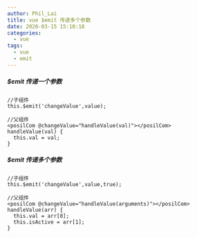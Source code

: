 ```yaml
---
author: Phil_Lai
title: vue $emit 传递多个参数
date: 2020-03-15 15:10:18
categories:
  - vue
tags:
  - vue
  - emit
---
```


##### $emit 传递一个参数

```
//子组件
this.$emit('changeValue',value);

//父组件
<posilCom @changeValue="handleValue(val)"></posilCom>
handleValue(val) {
  this.val = val;
}
```

<!-- more -->

##### $emit 传递多个参数

```
//子组件
this.$emit('changeValue',value,true);

//父组件
<posilCom @changeValue="handleValue(arguments)"></posilCom>
handleValue(arr) {
  this.val = arr[0];
  this.isActive = arr[1];
}
```

